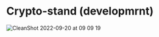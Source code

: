 # Crypto-stand (developmrnt)
![CleanShot 2022-09-20 at 09 09 19](https://user-images.githubusercontent.com/96198088/191140360-b86d8f4d-d872-4609-8f54-a47ae4081a76.gif)
